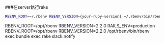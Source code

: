 ###在server執行rake

```sh 
RBENV_ROOT=~/.rbenv RBENV_VERSION={your-ruby-version} ~/.rbenv/bin/rbenv exec bundle exec rake xxx:ooo
```

RBENV_ROOT=/opt/rbenv RBENV_VERSION=2.2.0 RAILS_ENV=production RBENV_ROOT=/opt/rbenv RBENV_VERSION=2.2.0 /opt/rbenv/bin/rbenv exec bundle exec rake slack:notify
